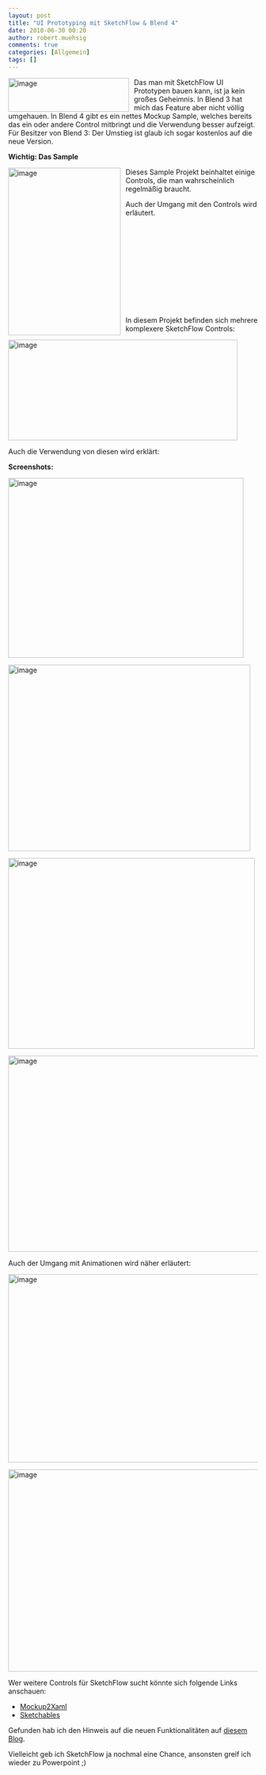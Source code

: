 ```yaml
---
layout: post
title: "UI Prototyping mit SketchFlow & Blend 4"
date: 2010-06-30 00:20
author: robert.muehsig
comments: true
categories: [Allgemein]
tags: []
---
```

<p><a href="{{BASE_PATH}}/assets/wp-images/image983.png"><img style="border-bottom: 0px; border-left: 0px; margin: 0px 10px 0px 0px; display: inline; border-top: 0px; border-right: 0px" title="image" border="0" alt="image" align="left" src="{{BASE_PATH}}/assets/wp-images/image_thumb167.png" width="244" height="68" /></a> </p>  <p>Das man mit SketchFlow UI Prototypen bauen kann, ist ja kein großes Geheimnis. In Blend 3 hat mich das Feature aber nicht völlig umgehauen. In Blend 4 gibt es ein nettes Mockup Sample, welches bereits das ein oder andere Control mitbringt und die Verwendung besser aufzeigt. Für Besitzer von Blend 3: Der Umstieg ist glaub ich sogar kostenlos auf die neue Version.</p> <!--more-->  <p><strong>Wichtig: Das Sample</strong></p>  <p><a href="{{BASE_PATH}}/assets/wp-images/image984.png"><img style="border-bottom: 0px; border-left: 0px; margin: 0px 10px 0px 0px; display: inline; border-top: 0px; border-right: 0px" title="image" border="0" alt="image" align="left" src="{{BASE_PATH}}/assets/wp-images/image_thumb168.png" width="227" height="338" /></a> </p>  <p>Dieses Sample Projekt beinhaltet einige Controls, die man wahrscheinlich regelmäßig braucht.</p>  <p>Auch der Umgang mit den Controls wird erläutert.</p>  <p>&#160;</p>  <p>&#160;</p>  <p>&#160;</p>  <p>&#160;</p>  <p>&#160;</p>  <p>&#160;</p>  <p>In diesem Projekt befinden sich mehrere komplexere SketchFlow Controls:</p>  <p><a href="{{BASE_PATH}}/assets/wp-images/image985.png"><img style="border-bottom: 0px; border-left: 0px; display: inline; border-top: 0px; border-right: 0px" title="image" border="0" alt="image" src="{{BASE_PATH}}/assets/wp-images/image_thumb169.png" width="463" height="203" /></a> </p>  <p>Auch die Verwendung von diesen wird erklärt:</p>  <p><strong>Screenshots:</strong></p>  <p><a href="{{BASE_PATH}}/assets/wp-images/image986.png"><img style="border-bottom: 0px; border-left: 0px; display: inline; border-top: 0px; border-right: 0px" title="image" border="0" alt="image" src="{{BASE_PATH}}/assets/wp-images/image_thumb170.png" width="475" height="363" /></a> </p>  <p><a href="{{BASE_PATH}}/assets/wp-images/image987.png"><img style="border-bottom: 0px; border-left: 0px; display: inline; border-top: 0px; border-right: 0px" title="image" border="0" alt="image" src="{{BASE_PATH}}/assets/wp-images/image_thumb171.png" width="489" height="376" /></a> </p>  <p><a href="{{BASE_PATH}}/assets/wp-images/image988.png"><img style="border-bottom: 0px; border-left: 0px; display: inline; border-top: 0px; border-right: 0px" title="image" border="0" alt="image" src="{{BASE_PATH}}/assets/wp-images/image_thumb172.png" width="498" height="385" /></a> </p>  <p><a href="{{BASE_PATH}}/assets/wp-images/image989.png"><img style="border-bottom: 0px; border-left: 0px; display: inline; border-top: 0px; border-right: 0px" title="image" border="0" alt="image" src="{{BASE_PATH}}/assets/wp-images/image_thumb173.png" width="513" height="396" /></a> </p>  <p>Auch der Umgang mit Animationen wird näher erläutert:</p>  <p><a href="{{BASE_PATH}}/assets/wp-images/image990.png"><img style="border-bottom: 0px; border-left: 0px; display: inline; border-top: 0px; border-right: 0px" title="image" border="0" alt="image" src="{{BASE_PATH}}/assets/wp-images/image_thumb174.png" width="526" height="380" /></a> </p>  <p><a href="{{BASE_PATH}}/assets/wp-images/image991.png"><img style="border-bottom: 0px; border-left: 0px; display: inline; border-top: 0px; border-right: 0px" title="image" border="0" alt="image" src="{{BASE_PATH}}/assets/wp-images/image_thumb175.png" width="537" height="408" /></a> </p>  <p>Wer weitere Controls für SketchFlow sucht könnte sich folgende Links anschauen:</p>  <ul>   <li><a href="http://mockuptoxaml.codeplex.com/">Mockup2Xaml</a></li>    <li><a href="http://www.hardcodet.net/2010/05/announcing-sketchables">Sketchables</a></li> </ul>  <p>Gefunden hab ich den Hinweis auf die neuen Funktionalitäten auf <a href="http://www.uxmagic.com/blog/post/2010/06/04/Blend-4-to-get-huge-SketchFlow-Prototyping-upgrade-with-new-e2809cMockupe2809d-controls.aspx">diesem Blog</a>.</p>  <p>Vielleicht geb ich SketchFlow ja nochmal eine Chance, ansonsten greif ich wieder zu Powerpoint ;)</p>
